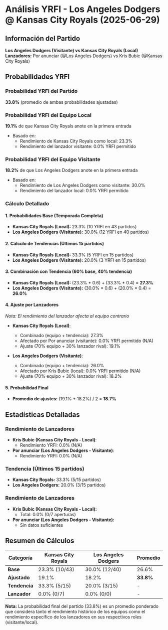 # Análisis YRFI - Los Angeles Dodgers @ Kansas City Royals (2025-06-29)

## Información del Partido
**Los Angeles Dodgers (Visitante) vs Kansas City Royals (Local)**  
**Lanzadores:** Por anunciar (@Los Angeles Dodgers) vs Kris Bubic (@Kansas City Royals)

## Probabilidades YRFI

### Probabilidad YRFI del Partido
**33.8%** (promedio de ambas probabilidades ajustadas)

### Probabilidad YRFI del Equipo Local
**19.1%** de que Kansas City Royals anote en la primera entrada
- Basado en:
  - Rendimiento de Kansas City Royals como local: 23.3%
  - Rendimiento del lanzador visitante: 0.0% YRFI permitido

### Probabilidad YRFI del Equipo Visitante
**18.2%** de que Los Angeles Dodgers anote en la primera entrada
- Basado en:
  - Rendimiento de Los Angeles Dodgers como visitante: 30.0%
  - Rendimiento del lanzador local: 0.0% YRFI permitido

### Cálculo Detallado

#### 1. Probabilidades Base (Temporada Completa)
- **Kansas City Royals (Local):** 23.3% (10 YRFI en 43 partidos)
- **Los Angeles Dodgers (Visitante):** 30.0% (12 YRFI en 40 partidos)

#### 2. Cálculo de Tendencias (Últimos 15 partidos)
- **Kansas City Royals (Local):** 33.3% (5 YRFI en 15 partidos)
- **Los Angeles Dodgers (Visitante):** 20.0% (3 YRFI en 15 partidos)

#### 3. Combinación con Tendencia (60% base, 40% tendencia)
- **Kansas City Royals (Local):** (23.3% * 0.6) + (33.3% * 0.4) = **27.3%**
- **Los Angeles Dodgers (Visitante):** (30.0% * 0.6) + (20.0% * 0.4) = **26.0%**

#### 4. Ajuste por Lanzadores
*Nota: El rendimiento del lanzador afecta al equipo contrario*

- **Kansas City Royals (Local)**:
  - Combinado (equipo + tendencia): 27.3%
  - Afectado por Por anunciar (visitante): 0.0% YRFI permitido (N/A)
  - Ajuste (70% equipo + 30% lanzador rival): 19.1%

- **Los Angeles Dodgers (Visitante)**:
  - Combinado (equipo + tendencia): 26.0%
  - Afectado por Kris Bubic (local): 0.0% YRFI permitido (N/A)
  - Ajuste (70% equipo + 30% lanzador rival): 18.2%

#### 5. Probabilidad Final
- **Promedio de ajustes:** (19.1% + 18.2%) / 2 = **18.7%**

## Estadísticas Detalladas


### Rendimiento de Lanzadores
- **Kris Bubic (Kansas City Royals - Local)**:
  - Rendimiento YRFI: 0.0% (N/A)
- **Por anunciar (Los Angeles Dodgers - Visitante)**:
  - Rendimiento YRFI: 0.0% (N/A)
### Tendencia (Últimos 15 partidos)
- **Kansas City Royals:** 33.3% (5/15 partidos)
- **Los Angeles Dodgers:** 20.0% (3/15 partidos)

### Rendimiento de Lanzadores
- **Kris Bubic (Kansas City Royals - Local):**
  - Total: 0.0% (0/7 aperturas)
- **Por anunciar (Los Angeles Dodgers - Visitante):**
  - Sin datos suficientes

## Resumen de Cálculos
| Categoría | Kansas City Royals   | Los Angeles Dodgers  | Promedio |
|-----------|----------------------|----------------------|----------|
| **Base** | 23.3% (10/43) | 30.0% (12/40) | 26.6% |
| **Ajustado** | 19.1% | 18.2% | **33.8%** |
| **Tendencia** | 33.3% (5/15) | 20.0% (3/15) | - |
| **Lanzador** | 0.0% (0/7) | 0.0% (0/0) | - |

**Nota:** La probabilidad final del partido (33.8%) es un promedio ponderado que considera tanto el rendimiento histórico de los equipos como el rendimiento específico de los lanzadores en sus respectivos roles (visitante/local).